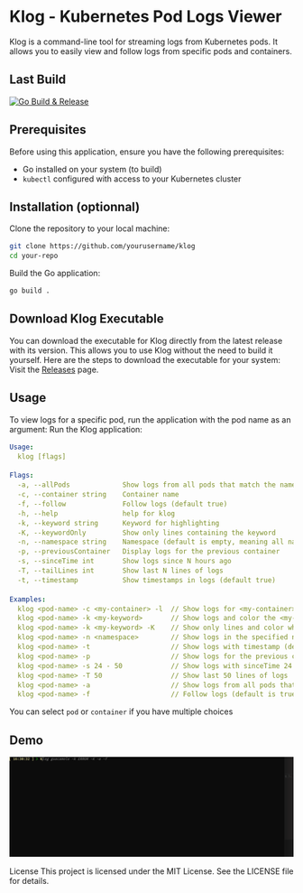 # Klog - Kubernetes Pod Logs Viewer
Klog is a command-line tool for streaming logs from Kubernetes pods. It allows you to easily view and follow logs from specific pods and containers.

## Last Build
[![Go Build & Release](https://github.com/VegaCorporoptions/klog/actions/workflows/go.yml/badge.svg?branch=main)](https://github.com/VegaCorporoptions/klog/actions/workflows/go.yml)

## Prerequisites

Before using this application, ensure you have the following prerequisites:

- Go installed on your system (to build)
- `kubectl` configured with access to your Kubernetes cluster

## Installation (optionnal)
Clone the repository to your local machine:

```bash
git clone https://github.com/yourusername/klog
cd your-repo
```

Build the Go application:
```bash
go build .
```

## Download Klog Executable
You can download the executable for Klog directly from the latest release with its version. This allows you to use Klog without the need to build it yourself. Here are the steps to download the executable for your system:
Visit the [Releases](https://github.com/VegaCorporoptions/Klog/releases/latest) page.

## Usage
To view logs for a specific pod, run the application with the pod name as an argument:
Run the Klog application:
```yaml
Usage:
  klog [flags]

Flags:
  -a, --allPods             Show logs from all pods that match the name
  -c, --container string    Container name
  -f, --follow              Follow logs (default true)
  -h, --help                help for klog
  -k, --keyword string      Keyword for highlighting
  -K, --keywordOnly         Show only lines containing the keyword
  -n, --namespace string    Namespace (default is empty, meaning all namespaces)
  -p, --previousContainer   Display logs for the previous container
  -s, --sinceTime int       Show logs since N hours ago
  -T, --tailLines int       Show last N lines of logs
  -t, --timestamp           Show timestamps in logs (default true)

Examples:
  klog <pod-name> -c <my-container> -l  // Show logs for <my-container> in <pod-name> for last container
  klog <pod-name> -k <my-keyword>       // Show logs and color the <my-keyword> in line
  klog <pod-name> -k <my-keyword> -K    // Show only lines and color where <my-keyword> matched
  klog <pod-name> -n <namespace>        // Show logs in the specified namespace
  klog <pod-name> -t                    // Show logs with timestamp (default is true)
  klog <pod-name> -p                    // Show logs for the previous container in <pod-name>
  klog <pod-name> -s 24 - 50            // Show logs with sinceTime 24 hours and last 50 tailLines
  klog <pod-name> -T 50                 // Show last 50 lines of logs
  klog <pod-name> -a                    // Show logs from all pods that match the name
  klog <pod-name> -f                    // Follow logs (default is true)
```
You can select `pod` or `container` if you have multiple choices

## Demo
![klog.gif](klog.gif)

License
This project is licensed under the MIT License. See the LICENSE file for details.
